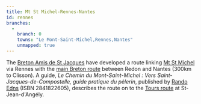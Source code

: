 ```yaml
---
title: Mt St Michel-Rennes-Nantes
id: rennes
branches:
  -
    branch: 0
    towns: "Le Mont-Saint-Michel,Rennes,Nantes"
    unmapped: true
---
```


The [Breton Amis de St Jacques][0] have developed a route linking [Mt St Michel][1] via Rennes with the [main Breton route][2] between Redon and Nantes (300km to Clisson). A guide, _Le Chemin du Mont-Saint-Michel : Vers Saint-Jacques-de-Compostelle, guide pratique du pèlerin_, published by [Rando Edns][3] (ISBN 2841822605), describes the route on to the [Tours route][4] at St-Jean-d'Angély.

[0]: http://www.saint-jacques-compostelle-bretagne.fr/santjakez-chemins-bret.htm
[1]: msm.html
[2]: brittany.html
[3]: http://www.editions-sudouest.com/?page=EsoLayout&portlet=Editions&ed=rando
[4]: tours.html